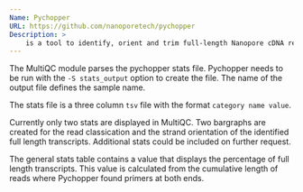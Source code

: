 ```yaml
---
Name: Pychopper
URL: https://github.com/nanoporetech/pychopper
Description: >
    is a tool to identify, orient and trim full-length Nanopore cDNA reads. The tool is also able to rescue fused reads.
---
```


The MultiQC module parses the pychopper stats file. Pychopper needs to be run with the `-S stats_output` option to create the file. The name of the output file defines the sample name.

The stats file is a three column `tsv` file with the format `category name value`.

Currently only two stats are displayed in MultiQC. Two bargraphs are created for the read classication and the strand orientation of the identified full length transcripts. Additional stats could be included on further request. 

The general stats table contains a value that displays the percentage of full length transcripts. This value is calculated from the cumulative length of reads where Pychopper found primers at both ends. 
